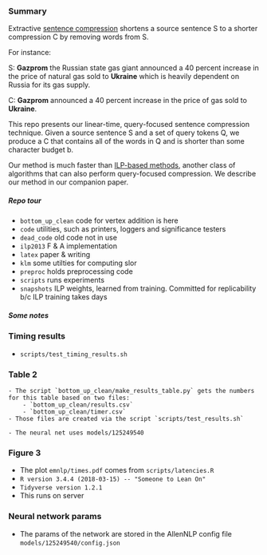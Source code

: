 
### Summary
Extractive [sentence compression](https://www.isi.edu/~marcu/papers/aaai-stat-sum-00.pdf) shortens a source sentence S to a shorter compression C by removing words from S. 

For instance:

S: **Gazprom** the Russian state gas giant announced a 40 percent increase in the price of natural gas sold to **Ukraine** which is heavily dependent on Russia for its gas supply.

C: **Gazprom** announced a 40 percent increase in the price of gas sold to **Ukraine**.

This repo presents our linear-time, query-focused sentence compression technique. Given a source sentence S and a set of query tokens Q, we produce a C that contains all of the words in Q and is shorter than some character budget b.

Our method is much faster than [ILP-based methods](https://www.jamesclarke.net/media/papers/clarke-lapata-jair2008.pdf), another class of algorithms that can also perform query-focused compression. We describe our method in our companion paper.


##### Repo tour

- `bottom_up_clean` code for vertex addition is here
- `code` utilities, such as printers, loggers and significance testers
- `dead_code` old code not in use
- `ilp2013` F & A implementation
- `latex` paper & writing
- `klm` some utilties for computing slor
- `preproc` holds preprocessing code
- `scripts` runs experiments
- `snapshots` ILP weights, learned from training. Committed for replicability b/c ILP training takes days

##### Some notes

### Timing results
 
- `scripts/test_timing_results.sh`

### Table 2 
    - The script `bottom_up_clean/make_results_table.py` gets the numbers for this table based on two files: 
        - `bottom_up_clean/results.csv`
        - `bottom_up_clean/timer.csv`
    - Those files are created via the script `scripts/test_results.sh`

    - The neural net uses models/125249540

### Figure 3
- The plot `emnlp/times.pdf` comes from `scripts/latencies.R` 
- `R version 3.4.4 (2018-03-15) -- "Someone to Lean On"`
- `Tidyverse version 1.2.1`
- This runs on server 

### Neural network params

- The params of the network are stored in the AllenNLP config file `models/125249540/config.json`
